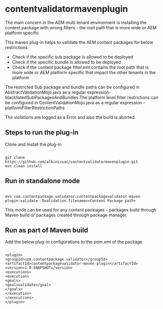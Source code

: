 # contentvalidatormavenplugin

The main concern in the AEM multi tenant environment is installing the content package with wrong filters - the root path that is more wide or AEM platform specific

This maven plug-in helps to validate the AEM content packages for below restrictions

- Check if the specific sub package is allowed to be deployed
- Check if the specific bundle is allowed to be deployed
- Check if the content package filter.xml contains the root path that is more wide or AEM platform specific that impact the other tenants in the platform

The restricted Sub package and bundle paths can be configured in AbstractValidationMojo.java as a regular expression- blacklistedSubPackagesAndBundles
The platform level filter restrictions can be configured in ContentValidationMojo.java as a regular expression - platformFilterRestrictionPaths

The violations are logged as a Error and also the build is aborted.

## Steps to run the plug-in

Clone and Install the plug-in

```

git clone https://github.com/albinissac/contentvalidatormavenplugin.git
mvn clean install

```

## Run in standalone mode 

```

mvn com.contentpackage.validator:contentpackagevalidator-maven-plugin:validate -Dvalidation.filename=<Content Package path>

```

This mode can be used for any content packages - packages build through Maven build or packages created through package manager.


## Run as part of Maven build
 Add the below plug-in configurations to the pom.xml of the package

 ```
 
<plugin>
<groupId>com.contentpackage.validator</groupId>
<artifactId>contentpackagevalidator-maven-plugin</artifactId>
<version>1.0-SNAPSHOT</version>
<executions>
<execution>
<goals>
<goal>validate</goal>
</goals>
</execution>
</executions>
</plugin>

```
